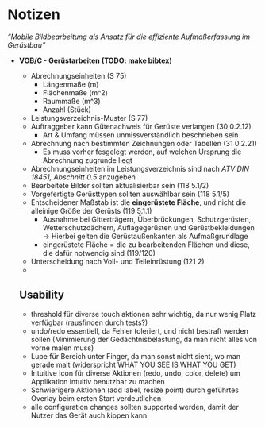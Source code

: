 # Notizen 

*“Mobile Bildbearbeitung als Ansatz für die effiziente Aufmaßerfassung im Gerüstbau”*

- **VOB/C - Gerüstarbeiten (TODO: make bibtex)**
  - Abrechnungseinheiten (S 75)
    - Längenmaße (m)
    - Flächenmaße (m^2)
    - Raummaße (m^3)
    - Anzahl (Stück)
  - Leistungsverzeichnis-Muster (S 77)
  - Auftraggeber kann Gütenachweis für Gerüste verlangen (30 0.2.12)
    - Art & Umfang müssen unmissverständlich beschrieben sein
  - Abrechnung nach bestimmten Zeichnungen oder Tabellen (31 0.2.21)
    - Es muss vorher fesgelegt werden, auf welchen Ursprung die Abrechnung zugrunde liegt
  - Abrechnungseinheiten im Leistungsverzeichnis sind nach *ATV DIN 18451, Abschnitt 0.5* anzugeben
  - Bearbeitete Bilder sollten aktualisierbar sein (118 5.1/2)
  - Vorgefertigte Gerüsttypen sollten auswählbar sein (118 5.1/5)
  - Entscheidener Maßstab ist die **eingerüstete Fläche**, und nicht die alleinige Größe der Gerüsts (119 5.1.1)
    - Ausnahme bei Gitterträgern, Überbrückungen, Schutzgerüsten, Wetterschutzdächern, Auflagegerüsten und
    Gerüstbekleidungen -> Hierbei gelten die Gerüstaußenkanten als Aufmaßgrundlage
    - eingerüstete Fläche = die zu bearbeitenden Flächen und diese, die dafür notwendig sind (119/120)
  - Unterscheidung nach Voll- und Teileinrüstung (121 2)
  - 
  


  ## Usability
  - threshold für diverse touch aktionen sehr wichtig, da nur wenig Platz verfügbar (rausfinden durch tests?)
  - undo/redo essentiell, da Fehler toleriert, und nicht bestraft werden sollen (Minimierung der Gedächtnisbelastung, da man nicht alles von vorne malen muss)
  - Lupe für Bereich unter Finger, da man sonst nicht sieht, wo man gerade malt (widerspricht WHAT YOU SEE IS WHAT YOU GET)
  - Intuitive Icon für diverse Aktionen (redo, undo, color, delete) um Applikation intuitiv benutzbar zu machen
  - Schwierigere Aktionen (add label, resize point) durch geführtes Overlay beim ersten Start verdeutlichen
  - alle configuration changes sollten supported werden, damit der Nutzer das Gerät auch kippen kann
